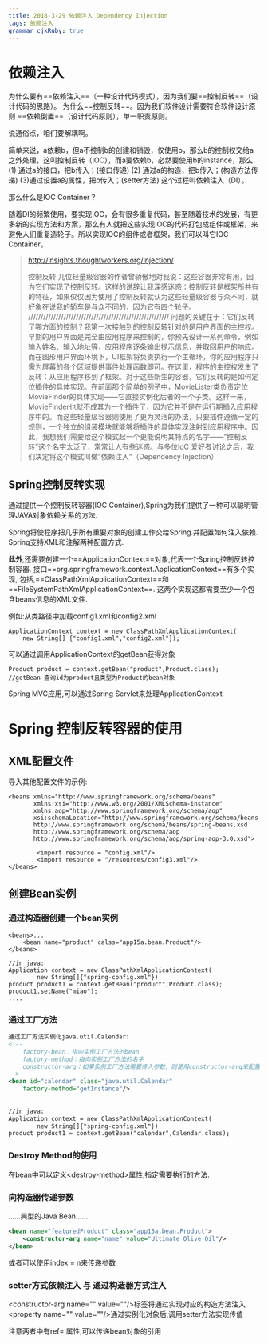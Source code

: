 ```yaml
---
title: 2018-3-29 依赖注入 Dependency Injection
tags: 依赖注入
grammar_cjkRuby: true
---
```

# 依赖注入
为什么要有==依赖注入==（一种设计代码模式），因为我们要==控制反转==（设计代码的思路）。
为什么==控制反转==。因为我们软件设计需要符合软件设计原则 ==依赖倒置==（设计代码原则），单一职责原则。

说通俗点，咱们要解耦啊。


简单来说，a依赖b，但a不控制b的创建和销毁，仅使用b，那么b的控制权交给a之外处理，这叫控制反转（IOC），而a要依赖b，必然要使用b的instance，那么
(1) 通过a的接口，把b传入；(接口传递)
(2) 通过a的构造，把b传入；(构造方法传递)
(3)通过设置a的属性，把b传入；(setter方法)
这个过程叫依赖注入（DI）。

那么什么是IOC Container？

随着DI的频繁使用，要实现IOC，会有很多重复代码，甚至随着技术的发展，有更多新的实现方法和方案，那么有人就把这些实现IOC的代码打包成组件或框架，来避免人们重复造轮子。所以实现IOC的组件或者框架，我们可以叫它IOC Container。

> http://insights.thoughtworkers.org/injection/
> 
> 控制反转
> 几位轻量级容器的作者曾骄傲地对我说：这些容器非常有用，因为它们实现了控制反转。这样的说辞让我深感迷惑：控制反转是框架所共有的特征，如果仅仅因为使用了控制反转就认为这些轻量级容器与众不同，就好象在说我的轿车是与众不同的，因为它有四个轮子。
> ////////////////////////////////////////////////////////
> 问题的关键在于：它们反转了哪方面的控制？我第一次接触到的控制反转针对的是用户界面的主控权。早期的用户界面是完全由应用程序来控制的，你预先设计一系列命令，例如输入姓名、输入地址等，应用程序逐条输出提示信息，并取回用户的响应。而在图形用户界面环境下，UI框架将负责执行一个主循环，你的应用程序只需为屏幕的各个区域提供事件处理函数即可。在这里，程序的主控权发生了反转：从应用程序移到了框架。对于这些新生的容器，它们反转的是如何定位插件的具体实现。在前面那个简单的例子中，MovieLister类负责定位MovieFinder的具体实现——它直接实例化后者的一个子类。这样一来，MovieFinder也就不成其为一个插件了，因为它并不是在运行期插入应用程序中的。而这些轻量级容器则使用了更为灵活的办法，只要插件遵循一定的规则，一个独立的组装模块就能够将插件的具体实现注射到应用程序中。因此，我想我们需要给这个模式起一个更能说明其特点的名字——”控制反转”这个名字太泛了，常常让人有些迷惑。与多位IoC
> 爱好者讨论之后，我们决定将这个模式叫做”依赖注入”（Dependency Injection）

## Spring控制反转实现
通过提供一个控制反转容器(IOC Container),Spring为我们提供了一种可以聪明管理JAVA对象依赖关系的方法.

Spring将使程序把几乎所有重要对象的创建工作交给Spring.并配置如何注入依赖.
Spring支持XML和注解两种配置方式.

**此外**,还需要创建一个==ApplicationContext==对象,代表一个Spring控制反转控制容器.
接口==org.springframework.context.ApplicationContext==有多个实现,
包括,==ClassPathXmlApplicationContext==和==FileSystemPathXmlApplicationContext==.
这两个实现这都需要至少一个包含beans信息的XML文件.

例如:从类路径中加载config1.xml和config2.xml
```
ApplicationContext context = new ClassPathXmlApplicationContext(
	new String[] {"config1.xml","config2.xml"});
```
可以通过调用ApplicationContext的getBean获得对象
```
Product product = context.getBean("product",Product.class);
//getBean 查询id为product且类型为Product的bean对象
```

Spring MVC应用,可以通过Spring Servlet来处理ApplicationContext

# Spring 控制反转容器的使用
## XML配置文件
导入其他配置文件的示例:
```
<beans xmlns="http://www.springframework.org/schema/beans"
       xmlns:xsi="http://www.w3.org/2001/XMLSchema-instance"
       xmlns:aop="http://www.springframework.org/schema/aop"
       xsi:schemaLocation="http://www.springframework.org/schema/beans
       http://www.springframework.org/schema/beans/spring-beans.xsd
       http://www.springframework.org/schema/aop
       http://www.springframework.org/schema/aop/spring-aop-3.0.xsd">
		
		<import resource = "config.xml"/>
		<import resource = "/resources/config3.xml"/>
</beans>
```
## 创建Bean实例
### 通过构造器创建一个bean实例
```
<beans>...
	<bean name="product" calss="app15a.bean.Product"/>
</beans>

//in java:
Application context = new ClassPathXmlApplicationContext(
		new String[]{"spring-config.xml"})
product product1 = context.getBean("product",Product.class);
product1.setName("miao");
....
```
### 通过工厂方法
```xml
通过工厂方法实例化java.util.Calendar:
<!-- 
    factory-bean：指向实例工厂方法的bean
    factory-method：指向实例工厂方法的名字
    constructor-arg：如果实例工厂方法需要传入参数，则使用constructor-arg来配置参数
-->
<bean id="calendar" class="java.util.Calendar"
	factory-method="getInstance"/>
	
	
//in java:
Application context = new ClassPathXmlApplicationContext(
		new String[]{"spring-config.xml"})
product product1 = context.getBean("calendar",Calendar.class);

```
### Destroy Method的使用
在bean中可以定义\<destroy-method>属性,指定需要执行的方法.

### 向构造器传递参数
……典型的Java Bean……
```xml
<bean name="featuredProduct" class="app15a.bean.Product">
	<constructor-arg name="name" value="Ultimate Olive Oil"/>
</bean>
```
或者可以使用index = n来传递参数

### setter方式依赖注入 与 通过构造器方式注入
\<constructor-arg name="" value=""/>标签将通过实现对应的构造方法注入
\<property name="" value=""/>通过实例化对象后,调用setter方法实现传值

注意两者中有ref= 属性,可以传递bean对象的引用



